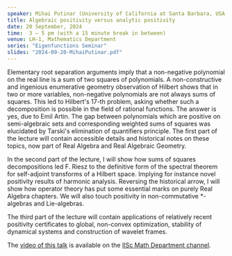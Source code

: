 ```yaml
---
speaker: Mihai Putinar (University of California at Santa Barbara, USA and Newcastle University, UK)
title: Algebraic positivity versus analytic positivity
date: 20 September, 2024
time:  3 – 5 pm (with a 15 minute break in between)
venue: LH-1, Mathematics Department
series: "Eigenfunctions Seminar"
slides: "2024-09-20-MihaiPutinar.pdf"
---
```


Elementary root separation arguments imply that a non-negative polynomial on the real line is a sum of two squares of polynomials. A non-constructive and
ingenious enumerative geometry observation of Hilbert shows that in two or more variables, non-negative polynomials are not always sums of squares. This
led to Hilbert's 17-th problem, asking whether such a decomposition is possible in the field of rational functions. The answer is yes, due to Emil Artin.
The gap between polynomials which are positive on semi-algebraic sets and corresponding weighted sums of squares was elucidated by Tarski's elimination
of quantifiers principle. The first part of the lecture will contain accessible details and historical notes on these topics, now part of Real Algebra
and Real Algebraic Geometry.

In the second part of the lecture, I will show how sums of squares decompositions led F. Riesz to the definitive form of the spectral theorem for self-adjoint
transforms of a Hilbert space. Implying for instance novel positivity results of harmonic analysis. Reversing the historical arrow, I will show how operator
theory has put some essential marks on purely Real Algebra chapters. We will also touch positivity in non-commutative *-algebras and Lie-algebras.

The third part of the lecture will contain applications of relatively recent positivity certificates to global, non-convex optimization, stability of
dynamical systems and construction of wavelet frames.

The [video of this talk](https://www.youtube.com/watch?v=DcAY990tOEU&list=PLQXtaLhI1-1qRaxLLwYV1KdnhN8N3ieWy) is available
on the [IISc Math Department channel](https://www.youtube.com/channel/UCR5Igvq9HScQKlPr-0coSIg/playlists).
